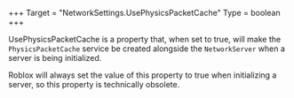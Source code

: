 +++
Target = "NetworkSettings.UsePhysicsPacketCache"
Type = boolean
+++

UsePhysicsPacketCache is a property that, when set to true, will make the `PhysicsPacketCache` service be created alongside the `NetworkServer` when a server is being initialized.Roblox will always set the value of this property to true when initializing a server, so this property is technically obsolete.